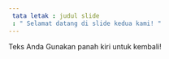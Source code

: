 ```yaml
---
 tata letak : judul slide
 : " Selamat datang di slide kedua kami! "
---
```

Teks Anda 
Gunakan panah kiri untuk kembali!
